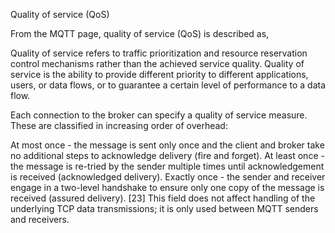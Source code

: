 Quality of service (QoS)

From the MQTT page, quality of service (QoS) is described as,

Quality of service refers to traffic prioritization and resource reservation control mechanisms rather than the achieved service quality. Quality of service is the ability to provide different priority to different applications, users, or data flows, or to guarantee a certain level of performance to a data flow.


Each connection to the broker can specify a quality of service measure. These are classified in increasing order of overhead:

At most once - the message is sent only once and the client and broker take no additional steps to acknowledge delivery (fire and forget).
At least once - the message is re-tried by the sender multiple times until acknowledgement is received (acknowledged delivery).
Exactly once - the sender and receiver engage in a two-level handshake to ensure only one copy of the message is received (assured delivery).
[23] This field does not affect handling of the underlying TCP data transmissions; it is only used between MQTT senders and receivers.
